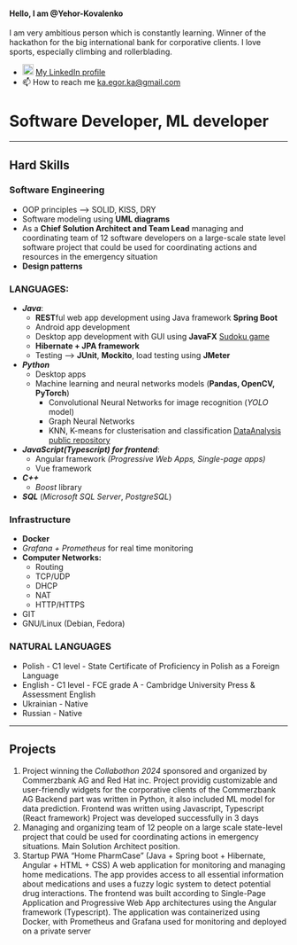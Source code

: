#### Hello, I am @Yehor-Kovalenko
I am very ambitious person which is constantly learning. 
Winner of the hackathon for the big international bank for corporative clients.
I love sports, especially climbing and rollerblading.
- [<img src="https://upload.wikimedia.org/wikipedia/commons/c/ca/LinkedIn_logo_initials.png" alt="LinkedIn" width="20"/>]([https://www.linkedin.com/in/yourprofile](https://www.linkedin.com/in/yehor-kovalenko-3b02372b7/)) [My LinkedIn profile](https://www.linkedin.com/in/yehor-kovalenko-3b02372b7/)
- 📫 How to reach me ka.egor.ka@gmail.com
# Software Developer, ML developer
---
## Hard Skills
### Software Engineering
  - OOP principles --> SOLID, KISS, DRY
  - Software modeling using **UML diagrams**
  - As a **Chief Solution Architect and Team Lead** managing and coordinating team of 12 software developers on a large-scale state level software project that could be used for coordinating actions and resources in the emergency situation
  - **Design patterns** 
### LANGUAGES:
- _**Java**_:
  - **REST**ful web app development using Java framework **Spring Boot**
  - Android app development
  - Desktop app development with GUI using **JavaFX** [Sudoku game](https://github.com/Yehor-Kovalenko/Sudoku)
  - **Hibernate + JPA framework**
  - Testing --> **JUnit**, **Mockito**, load testing using **JMeter**
- **_Python_**
    - Desktop apps
    - Machine learning and neural networks models (**Pandas, OpenCV, PyTorch**)
        - Convolutional Neural Networks for image recognition (_YOLO_ model)
        - Graph Neural Networks
        - KNN, K-means for clusterisation and classification [DataAnalysis public repository](https://github.com/Yehor-Kovalenko/DataAnalysis)
- **_JavaScript(Typescript) for frontend_**:
    - Angular framework _(Progressive Web Apps, Single-page apps)_
    - Vue framework
- **_C++_**
    - _Boost_ library
- **_SQL_** (_Microsoft SQL Server_, _PostgreSQL_)

### Infrastructure
- **Docker**
- *Grafana + Prometheus* for real time monitoring
- **Computer Networks:** 
	- Routing
	- TCP/UDP
	- DHCP
	- NAT
	- HTTP/HTTPS
- GIT
- GNU/Linux (Debian, Fedora)
### NATURAL LANGUAGES

- Polish - C1 level - State Certificate of Proficiency in Polish as a Foreign Language
- English - C1 level - FCE grade A - Cambridge University Press & Assessment English
- Ukrainian - Native
- Russian - Native
---
## Projects
1. Project winning the _Collabothon 2024_ sponsored and organized by Commerzbank AG and Red Hat inc.
	Project providig customizable and user-friendly widgets for the corporative clients of the Commerzbank AG
 	Backend part was written in Python, it also included ML model for data prediction. Frontend was written using Javascript, Typescript (React framework)
  	Project was developed successfully in 3 days
2. Managing and organizing team of 12 people on a large scale state-level project that could be used for coordinating actions in emergency situations. Main Solution Architect position. 
3. Startup PWA “Home PharmCase” (Java + Spring boot + Hibernate, Angular + HTML + CSS)
	A web application for monitoring and managing home medications. 
	The app provides access to all essential information about medications and uses a fuzzy logic system to detect potential drug interactions. The frontend was built 	according to Single-Page Application and Progressive Web App architectures using the Angular framework (Typescript).
	The application was containerized using Docker, with Prometheus and Grafana used for monitoring and deployed on a private server
